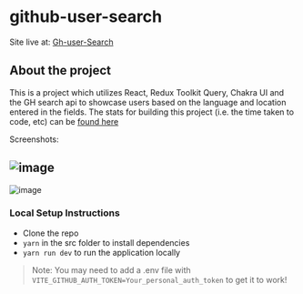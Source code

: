 # github-user-search

Site live at: [Gh-user-Search](https://gh-user-search-kush.netlify.app)

## About the project

This is a project which utilizes React, Redux Toolkit Query, Chakra UI and the GH search api to showcase users based on the language and location entered
in the fields. The stats for building this project (i.e. the time taken to code, etc) can be [found here](https://wakatime.com/@83b686f1-7ee3-4ada-9407-59168cbcd4fd/projects/bhebjoisxs?start=2022-09-09&end=2022-09-15)

Screenshots: 

![image](https://user-images.githubusercontent.com/40840079/190390204-90ae08fd-c9eb-4409-adfb-d27764b45f16.png)
--- 
![image](https://user-images.githubusercontent.com/40840079/190390264-8a988ea6-f44f-4dbc-a7e4-3ac3250760f0.png)


### Local Setup Instructions
- Clone the repo
- `yarn` in the src folder to install dependencies
- `yarn run dev` to run the application locally

> Note: You may need to add a .env file with `VITE_GITHUB_AUTH_TOKEN=Your_personal_auth_token` to get it to work!

